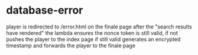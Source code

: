 # database-error

player is redirected to /error.html on the finale page after the "search results have rendered"
the lambda ensures the nonce token is still valid, if not pushes the player to the index page
if still valid generates an encrypted timestamp and forwards the player to the finale page
